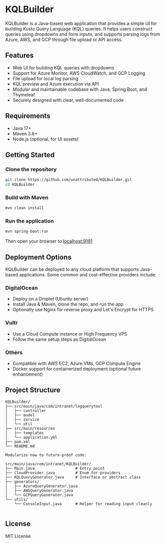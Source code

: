 # KQLBuilder

KQLBuilder is a Java-based web application that provides a simple UI for building Kusto Query Language (KQL) queries. It helps users construct queries using dropdowns and form inputs, and supports parsing logs from Azure, AWS, and GCP through file upload or API access.

## Features
- Web UI for building KQL queries with dropdowns
- Support for Azure Monitor, AWS CloudWatch, and GCP Logging
- File upload for local log parsing
- KQL preview and Azure execution via API
- Modular and maintainable codebase with Java, Spring Boot, and Thymeleaf
- Securely designed with clear, well-documented code

## Requirements
- Java 17+
- Maven 3.8+
- Node.js (optional, for UI assets)

## Getting Started

### Clone the repository
```bash
git clone https://github.com/unattributed/KQLBuilder.git
cd KQLBuilder
```

### Build with Maven
```bash
mvn clean install
```

### Run the application
```bash
mvn spring-boot:run
```

Then open your browser to [localhost:9191](http://localhost:9191)

## Deployment Options

KQLBuilder can be deployed to any cloud platform that supports Java-based applications. Some common and cost-effective providers include:

### DigitalOcean
- Deploy on a Droplet (Ubuntu server)
- Install Java & Maven, clone the repo, and run the app
- Optionally use Nginx for reverse proxy and Let's Encrypt for HTTPS

### Vultr
- Use a Cloud Compute instance or High Frequency VPS
- Follow the same setup steps as DigitalOcean

### Others
- Compatible with AWS EC2, Azure VMs, GCP Compute Engine
- Docker support for containerized deployment (optional future enhancement)

## Project Structure
```
KQLBuilder/
├── src/main/java/com/intranet/logquerytool
│   ├── controller
│   ├── model
│   ├── service
│   └── util
├── src/main/resources
│   ├── templates
│   └── application.yml
├── pom.xml
└── README.md

Modularize now to future-proof code:

src/main/java/com/intranet/KQLBuilder/
├── Main.java                  # Entry point
├── CloudProvider.java         # Enum for providers
├── KQLQueryGenerator.java     # Interface or abstract class
├── generators/
│   ├── AzureQueryGenerator.java
│   ├── AWSQueryGenerator.java
│   └── GCPQueryGenerator.java
└── utils/
    └── ConsoleInput.java      # Helper for reading input cleanly


```

## License
MIT License
